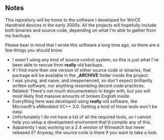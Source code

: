 ## Notes
This repository will be home to the software I developed for WinCE Handheld devices in the early 2000s.
All the projects will hopefully include both binaries and source code, depending on what I'm able to gather from my backups.


Please bear in mind that I wrote this software a long time ago, so there are a few things you should know:
* I wasn't using any kind of source control system, so this is just what I've been able to rescue from **really** old backups.
* If I find more than one version of either source code or binaries, that package will be available in the **_ARCHIVE** folder inside the project.
* I was young, and naive, and inexperienced, so don't expect brilliantly written software, nor anything resembling decent code practices.
* Related: There's not much documentation to begin with, but you will most likely find massive amounts of broken English inside.
* Everything here was developed using **really** old software, like Microsoft's eMbedded VC++ 3.0. Getting a hold of those tools won't be easy.
* Unfortunately I do not have a list of all the required tools, so I cannot help you setup a development enviroment that'd compile any of this.
* Apparently I was working on a 2.4 version of Winwatch but never released it? Anyway, the source code is there if you want to take a look.
